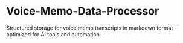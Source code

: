 # Voice-Memo-Data-Processor
Structured storage for voice memo transcripts in markdown format - optimized for AI tools and automation

